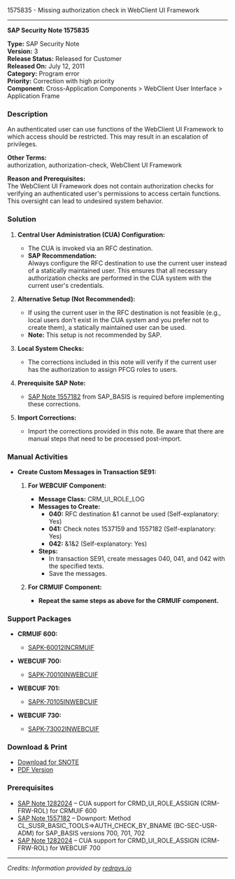 1575835 - Missing authorization check in WebClient UI Framework

---

**SAP Security Note 1575835**

**Type:** SAP Security Note  
**Version:** 3  
**Release Status:** Released for Customer  
**Released On:** July 12, 2011  
**Category:** Program error  
**Priority:** Correction with high priority  
**Component:** Cross-Application Components > WebClient User Interface > Application Frame

### **Description**
An authenticated user can use functions of the WebClient UI Framework to which access should be restricted. This may result in an escalation of privileges.

**Other Terms:**  
authorization, authorization-check, WebClient UI Framework

**Reason and Prerequisites:**  
The WebClient UI Framework does not contain authorization checks for verifying an authenticated user's permissions to access certain functions. This oversight can lead to undesired system behavior.

### **Solution**
1. **Central User Administration (CUA) Configuration:**
   - The CUA is invoked via an RFC destination.  
   - **SAP Recommendation:**  
     Always configure the RFC destination to use the current user instead of a statically maintained user. This ensures that all necessary authorization checks are performed in the CUA system with the current user's credentials.
   
2. **Alternative Setup (Not Recommended):**
   - If using the current user in the RFC destination is not feasible (e.g., local users don't exist in the CUA system and you prefer not to create them), a statically maintained user can be used.  
   - **Note:** This setup is not recommended by SAP.
   
3. **Local System Checks:**
   - The corrections included in this note will verify if the current user has the authorization to assign PFCG roles to users.
   
4. **Prerequisite SAP Note:**  
   - [SAP Note 1557182](https://me.sap.com/notes/1557182) from SAP_BASIS is required before implementing these corrections.
   
5. **Import Corrections:**  
   - Import the corrections provided in this note. Be aware that there are manual steps that need to be processed post-import.

### **Manual Activities**
- **Create Custom Messages in Transaction SE91:**
  1. **For WEBCUIF Component:**
     - **Message Class:** CRM_UI_ROLE_LOG
     - **Messages to Create:**
       - **040:** RFC destination &1 cannot be used (Self-explanatory: Yes)
       - **041:** Check notes 1537159 and 1557182 (Self-explanatory: Yes)
       - **042:** &1&2 (Self-explanatory: Yes)
     - **Steps:**
       - In transaction SE91, create messages 040, 041, and 042 with the specified texts.
       - Save the messages.
  
  2. **For CRMUIF Component:**
     - **Repeat the same steps as above for the CRMUIF component.**
  
### **Support Packages**
- **CRMUIF 600:**
  - [SAPK-60012INCRMUIF](https://me.sap.com/supportpackage/SAPK-60012INCRMUIF)
  
- **WEBCUIF 700:**
  - [SAPK-70010INWEBCUIF](https://me.sap.com/supportpackage/SAPK-70010INWEBCUIF)
  
- **WEBCUIF 701:**
  - [SAPK-70105INWEBCUIF](https://me.sap.com/supportpackage/SAPK-70105INWEBCUIF)
  
- **WEBCUIF 730:**
  - [SAPK-73002INWEBCUIF](https://me.sap.com/supportpackage/SAPK-73002INWEBCUIF)

### **Download & Print**
- [Download for SNOTE](https://notesdownloads.sap.com/note/0040000009349892017)
- [PDF Version](https://userapps.support.sap.com/sap/support/sfm/notes/print/0001575835?language=en-US&token=88A643C2ED9A9AB588850DFD551D571B)

### **Prerequisites**
- [SAP Note 1282024](https://me.sap.com/notes/1282024) – CUA support for CRMD_UI_ROLE_ASSIGN (CRM-FRW-ROL) for CRMUIF 600
- [SAP Note 1557182](https://me.sap.com/notes/1557182) – Downport: Method CL_SUSR_BASIC_TOOLS=>AUTH_CHECK_BY_BNAME (BC-SEC-USR-ADM) for SAP_BASIS versions 700, 701, 702
- [SAP Note 1282024](https://me.sap.com/notes/1282024) – CUA support for CRMD_UI_ROLE_ASSIGN (CRM-FRW-ROL) for WEBCUIF 700

---

*Credits: Information provided by [redrays.io](https://redrays.io)*